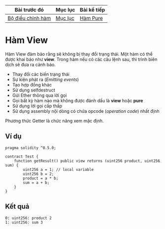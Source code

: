 |Bài trước đó|Mục lục|Bài kế tiếp|
|---|---|---|
|[Bộ điều chỉnh hàm](22_FunctionModifiers.md)|[Mục lục](README.md)|[Hàm Pure](24_PureFunctions.md)|

# Hàm View

Hàm View đảm bảo rằng sẽ không bị thay đổi trạng thái. Một hàm có thể được khai báo như **view**. Trong hàm nếu có các câu lệnh sau, thì trình biên dịch sẽ đưa ra cảnh báo.

* Thay đổi các biến trạng thái
* Sự kiện phát ra (*Emitting events*)
* Tạo hợp đồng khác
* Sử dụng selfdestruct
* Gửi Ether thông qua lời gọi
* Gọi bất kỳ hàm nào mà không được đánh dấu là **view** hoặc **pure**
* Sử dụng lời gọi cấp thấp
* Sử dụng assembly nội dòng có chứa opcode (*operation code*) nhất định

Phương thức Getter là chức năng xem mặc định.

## Ví dụ

```solidity
pragma solidity ^0.5.0;

contract Test {
    function getResult() public view returns (uint256 product, uint256 sum) {
        uint256 a = 1; // local variable
        uint256 b = 2;
        product = a * b;
        sum = a + b;
    }
}
```

## Kết quả

```
0: uint256: product 2
1: uint256: sum 3
```
